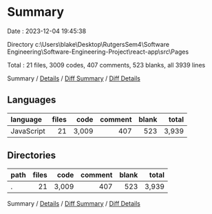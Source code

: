 # Summary

Date : 2023-12-04 19:45:38

Directory c:\\Users\\blake\\Desktop\\RutgersSem4\\Software Engineering\\Software-Engineering-Project\\react-app\\src\\Pages

Total : 21 files,  3009 codes, 407 comments, 523 blanks, all 3939 lines

Summary / [Details](details.md) / [Diff Summary](diff.md) / [Diff Details](diff-details.md)

## Languages
| language | files | code | comment | blank | total |
| :--- | ---: | ---: | ---: | ---: | ---: |
| JavaScript | 21 | 3,009 | 407 | 523 | 3,939 |

## Directories
| path | files | code | comment | blank | total |
| :--- | ---: | ---: | ---: | ---: | ---: |
| . | 21 | 3,009 | 407 | 523 | 3,939 |

Summary / [Details](details.md) / [Diff Summary](diff.md) / [Diff Details](diff-details.md)